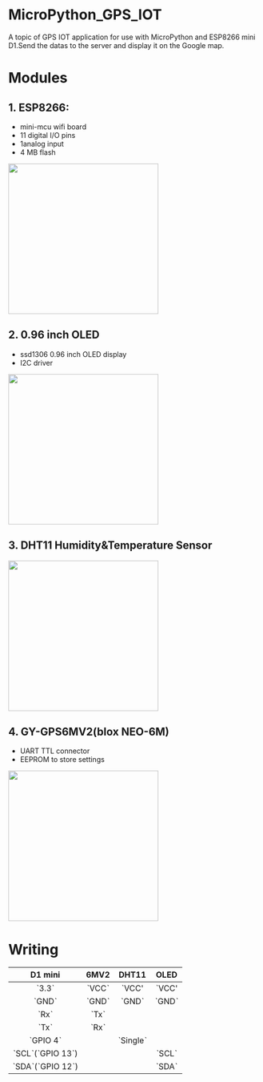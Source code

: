 # MicroPython_GPS_IOT
A topic of GPS IOT application for use with MicroPython and ESP8266 mini D1.Send the datas to the server and display it on the Google map.
# Modules
## 1. ESP8266:
  * mini-mcu wifi board
  * 11 digital I/O pins
  * 1analog input
  * 4 MB flash
  
  <img src="https://user-images.githubusercontent.com/63340820/149464356-5e10162b-1b92-4701-b343-c4300a6a9824.png" width="300"/>
 
## 2. 0.96 inch OLED
  * ssd1306 0.96 inch OLED display
  * I2C driver
  
  <img src="https://user-images.githubusercontent.com/63340820/149467712-d794934c-0668-40f0-80a0-8d5e81810b48.png" width="300"/>
 
## 3. DHT11 Humidity&Temperature Sensor
  
  <img src="https://user-images.githubusercontent.com/63340820/149466127-64425eb8-e333-41c9-a9fb-04b791c0aeb0.png" width="300"/>
 
## 4. GY-GPS6MV2(blox NEO-6M)
  * UART TTL connector
  * EEPROM to store settings
  
  <img src="https://user-images.githubusercontent.com/63340820/149466806-988e36ae-f8bc-4897-a774-3e369ae7b832.png" width="300"/>

# Writing
|  **D1 mini**   |    **6MV2**    |    **DHT11**   |    **OLED**    |
|:--------------:|:--------------:|:--------------:|:--------------:|
|     ˋ3.3ˋ      |     ˋVCCˋ      |     ˋVCC'      |     ˋVCC'      |
|     ˋGNDˋ      |     ˋGNDˋ      |     ˋGNDˋ      |     ˋGNDˋ      |
|      ˋRxˋ      |      ˋTxˋ      |                |                |
|      ˋTxˋ      |      ˋRxˋ      |                |                |
|    ˋGPIO 4ˋ    |                |    ˋSingleˋ    |                |
|ˋSCLˋ(ˋGPIO 13ˋ)|                |                |     ˋSCLˋ      |
|ˋSDAˋ(ˋGPIO 12ˋ)|                |                |     ˋSDAˋ      |
